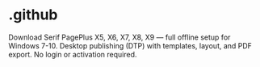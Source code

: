 # .github
Download Serif PagePlus X5, X6, X7, X8, X9 — full offline setup for Windows 7-10. Desktop publishing (DTP) with templates, layout, and PDF export. No login or activation required.

